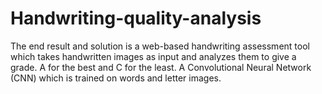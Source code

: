 # Handwriting-quality-analysis
The end result and solution is a web-based handwriting assessment tool which takes handwritten images as input and analyzes them to give a grade. A for the best and C for the least. A Convolutional Neural Network (CNN) which is trained on words and letter images.
